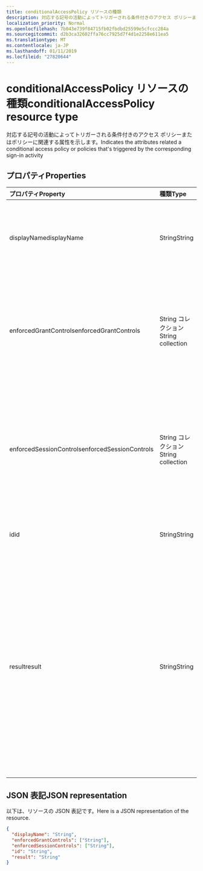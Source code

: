 ```yaml
---
title: conditionalAccessPolicy リソースの種類
description: 対応する記号の活動によってトリガーされる条件付きのアクセス ポリシーまたはポリシーに関連する属性を示します。
localization_priority: Normal
ms.openlocfilehash: 7b043e739f84715fb02fbdbd25599e5cfccc284a
ms.sourcegitcommit: d2b3ca32602ffa76cc7925d7f4d1e2258e611ea5
ms.translationtype: MT
ms.contentlocale: ja-JP
ms.lasthandoff: 01/11/2019
ms.locfileid: "27820644"
---
```

# <a name="conditionalaccesspolicy-resource-type"></a><span data-ttu-id="a2d09-103">conditionalAccessPolicy リソースの種類</span><span class="sxs-lookup"><span data-stu-id="a2d09-103">conditionalAccessPolicy resource type</span></span>
<span data-ttu-id="a2d09-104">対応する記号の活動によってトリガーされる条件付きのアクセス ポリシーまたはポリシーに関連する属性を示します。</span><span class="sxs-lookup"><span data-stu-id="a2d09-104">Indicates the attributes related a conditional access policy or policies that's triggered by the corresponding sign-in activity</span></span>



## <a name="properties"></a><span data-ttu-id="a2d09-105">プロパティ</span><span class="sxs-lookup"><span data-stu-id="a2d09-105">Properties</span></span>
| <span data-ttu-id="a2d09-106">プロパティ</span><span class="sxs-lookup"><span data-stu-id="a2d09-106">Property</span></span>     | <span data-ttu-id="a2d09-107">種類</span><span class="sxs-lookup"><span data-stu-id="a2d09-107">Type</span></span>   |<span data-ttu-id="a2d09-108">説明</span><span class="sxs-lookup"><span data-stu-id="a2d09-108">Description</span></span>|
|:---------------|:--------|:----------|
|<span data-ttu-id="a2d09-109">displayName</span><span class="sxs-lookup"><span data-stu-id="a2d09-109">displayName</span></span>|<span data-ttu-id="a2d09-110">String</span><span class="sxs-lookup"><span data-stu-id="a2d09-110">String</span></span>|<span data-ttu-id="a2d09-111">条件付きのアクセス ポリシーの名前 (例:「が必要な MFA の Salesforce」).</span><span class="sxs-lookup"><span data-stu-id="a2d09-111">Refers to the Name of the conditional access policy (example: “Require MFA for Salesforce”).</span></span>|
|<span data-ttu-id="a2d09-112">enforcedGrantControls</span><span class="sxs-lookup"><span data-stu-id="a2d09-112">enforcedGrantControls</span></span>|<span data-ttu-id="a2d09-113">String コレクション</span><span class="sxs-lookup"><span data-stu-id="a2d09-113">String collection</span></span>|<span data-ttu-id="a2d09-114">条件付きアクセス ポリシーによって適用される許可のコントロールを参照 (例:「多要素認証を必要とする])。</span><span class="sxs-lookup"><span data-stu-id="a2d09-114">Refers to the grant controls enforced by the conditional access policy (example: “Require multi-factor authentication”).</span></span>|
|<span data-ttu-id="a2d09-115">enforcedSessionControls</span><span class="sxs-lookup"><span data-stu-id="a2d09-115">enforcedSessionControls</span></span>|<span data-ttu-id="a2d09-116">String コレクション</span><span class="sxs-lookup"><span data-stu-id="a2d09-116">String collection</span></span>|<span data-ttu-id="a2d09-117">条件付きアクセス ポリシーによって適用されるセッションのコントロールを参照 (例:"適用アプリケーションのコントロールを必要とする])。</span><span class="sxs-lookup"><span data-stu-id="a2d09-117">Refers to the session controls enforced by the conditional access policy (example: “Require app enforced controls”).</span></span>|
|<span data-ttu-id="a2d09-118">id</span><span class="sxs-lookup"><span data-stu-id="a2d09-118">id</span></span>|<span data-ttu-id="a2d09-119">String</span><span class="sxs-lookup"><span data-stu-id="a2d09-119">String</span></span>|<span data-ttu-id="a2d09-120">条件付きのアクセス ポリシーの一意の GUID</span><span class="sxs-lookup"><span data-stu-id="a2d09-120">Unique GUID of the conditional access policy</span></span>|
|<span data-ttu-id="a2d09-121">result</span><span class="sxs-lookup"><span data-stu-id="a2d09-121">result</span></span>|<span data-ttu-id="a2d09-122">String</span><span class="sxs-lookup"><span data-stu-id="a2d09-122">String</span></span>| <span data-ttu-id="a2d09-123">起動された CA のポリシーの結果を示します。使用可能な値は次のとおりです。</span><span class="sxs-lookup"><span data-stu-id="a2d09-123">Indicates the result of the CA policy that was triggered.Possible values are:</span></span><br/> `success` <br/> `failure` <br/> <span data-ttu-id="a2d09-124">`notApplied`・ ポリシーの条件が満たされなかったために、ポリシーが適用されていません。</span><span class="sxs-lookup"><span data-stu-id="a2d09-124">`notApplied` - Policy isn't applied because policy conditions were not met.</span></span> <br/> <span data-ttu-id="a2d09-125">`notEnabled`-これは、ポリシーが無効の状態のためです。</span><span class="sxs-lookup"><span data-stu-id="a2d09-125">`notEnabled` - This is due to the policy in disabled state.</span></span>|

## <a name="json-representation"></a><span data-ttu-id="a2d09-126">JSON 表記</span><span class="sxs-lookup"><span data-stu-id="a2d09-126">JSON representation</span></span>

<span data-ttu-id="a2d09-127">以下は、リソースの JSON 表記です。</span><span class="sxs-lookup"><span data-stu-id="a2d09-127">Here is a JSON representation of the resource.</span></span>

<!-- {
  "blockType": "resource",
  "optionalProperties": [

  ],
  "@odata.type": "microsoft.graph.conditionalAccessPolicy"
}-->

```json
{
  "displayName": "String",
  "enforcedGrantControls": ["String"],
  "enforcedSessionControls": ["String"],
  "id": "String",
  "result": "String"
}

```

<!-- uuid: 8fcb5dbc-d5aa-4681-8e31-b001d5168d79
2015-10-25 14:57:30 UTC -->
<!-- {
  "type": "#page.annotation",
  "description": "conditionalAccessPolicy resource",
  "keywords": "",
  "section": "documentation",
  "tocPath": ""
}-->

